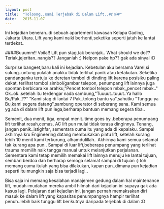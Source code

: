 ```yaml
---
layout: post
title:  "Toloong..Kami Terjebak di Dalam Lift..#@!@#"
date:   2015-11-07
---
```


Ini kejadian beneran..di sebuah apartement kawasan Kelapa Gading, Jakarta Utara. Lift yang kami naiki berhenti,seketika seperti jatuh ke lantai terdekat..

####Buuumm!! Voila!! Lift pun stag,tak beranjak.. What should we do?? Teriak,jejeritan..nangis?? Janganlah :) Nelpon pake hp?? gak ada sinyal :D

Surprise bangeet,baru kali ini kejadian. Kebetulan aku bersama Varel,si sulung..untung pulalah anakku tidak terlihat panik atau ketakutan. Seketika pandanganku tertuju ke deretan tombol di dinding lift karena posisiku paling dekat, terlihat tombol simbol/gambar telepon, penumpang lift lainnya juga spontan berbicara ke arahku,"Pencet tombol telepon mbak,,pencet mbak.."  
Ok..ok..setelah itu terdengar nada sambung,"Tuuuut..tuuut..Ya hallo Bu/Pak..??"                                              "Kami stag di lantai 7 Pak..tolong bantu ya",sahutku                                                                          "Tunggu ya Bu,kami segera datang",sambung operator di seberang sana.                                                    Kami semua yg ada di dalam lift pun lega,berharap bantuan memang segera tiba..

Semenit, dua menit, tiga, empat menit..time goes by..beberapa penumpang lift terlihat resah,cemas, AC lift pun mulai tidak terasa dinginnya. Tenang, jangan panik..istighfar, sementara cuma itu yang ada di kepalaku. Sampai akhirnya kru Engineering datang membukakan pintu lift, setelah kurang lebih 10 menit kami terkurung, alhamdulillah.. Akhirnya kami semua selamat tak kurang apa pun.. Sampai di luar lift,beberapa penumpang yang terlihat trauma memilih naik tangga manual untuk melanjutkan perjalanan. Sementara kami tetap memilih memakai lift lainnya menuju ke lantai tujuan, sembari berdoa dan berharap semoga selamat sampai di tujuan :) toh memang cuma itulah yang bisa dilakukan, kapan pun..dimana pun kejadian seperti itu mungkin saja bisa terjadi lagi..

Bisa saja ini memang kesalahan manajemen gedung dalam hal maintenance lift, mudah-mudahan mereka ambil hilmah dari kejadian ini supaya gak ada kasus lagi. Pelajaran dari kejadian ini, jangan pernah memaksakan diri masuk ke dalam lift yang kapasitas penumpangnya hampir terlihat penuh..lebih baik tunggu lift berikutnya daripada terjebak di dalam :D  
